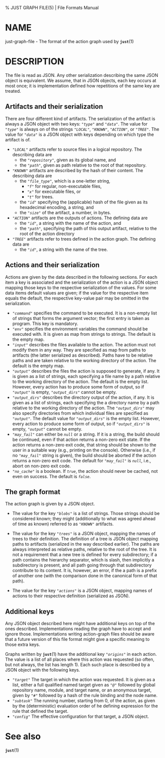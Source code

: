 % JUST GRAPH FILE(5) | File Formats Manual

NAME
====

just-graph-file - The format of the action graph used by **`just`**(1)

DESCRIPTION
===========

The file is read as JSON. Any other serialization describing the same
JSON object is equivalent. We assume, that in JSON objects, each key
occurs at most once; it is implementation defined how repetitions of the
same key are treated.

Artifacts and their serialization
---------------------------------

There are four different kind of artifacts. The serialization of the
artifact is always a JSON object with two keys: *`"type"`* and
*`"data"`*. The value for *`"type"`* is always on of the strings
*`"LOCAL"`*, *`"KNOWN"`*, *`"ACTION"`*, or *`"TREE"`*. The value for
*`"data"`* is a JSON object with keys depending on which type the
artifact is of.

 - *`"LOCAL"`* artifacts refer to source files in a logical repository.
   The describing data are
    - the *`"repository"`*, given as its global name, and
    - the *`"path"`*, given as path relative to the root of that
      repository.
 - *`"KNOWN"`* artifacts are described by the hash of their content. The
   describing data are
    - the *`"file_type"`*, which is a one-letter string,
       - *`"f"`* for regular, non-executable files,
       - *`"x"`* for executable files, or
       - *`"t"`* for trees.
    - the *`"id"`* specifying the (applicable) hash of the file given as
      its hexadecimal encoding, a string, and
    - the *`"size"`* of the artifact, a number, in bytes.
 - *`"ACTION"`* artifacts are the outputs of actions. The defining data
   are
    - the *`"id"`*, a string with the name of the action, and
    - the *`"path"`*, specifying the path of this output artifact,
      relative to the root of the action directory
 - *`"TREE"`* artifacts refer to trees defined in the action graph. The
   defining data are
    - the *`"id"`*, a string with the name of the tree.

Actions and their serialization
-------------------------------

Actions are given by the data described in the following sections. For
each item a key is associated and the serialization of the action is a
JSON object mapping those keys to the respective serialization of the
values. For some data items default values are given; if the value for
the respective item equals the default, the respective key-value pair
may be omitted in the serialization.

 - *`"command"`* specifies the command to be executed. It is a non-empty
   list of strings that forms the argument vector; the first entry is
   taken as program. This key is mandatory.
 - *`"env"`* specifies the environment variables the command should be
   executed with. It is given as map from strings to strings. The
   default is the empty map.
 - *`"input"`* describes the files available to the action. The action
   must not modify them in any way. They are specified as map from paths
   to artifacts (the latter serialized as described). Paths have to be
   relative paths and are taken relative to the working directory of the
   action. The default is the empty map.
 - *`"output"`* describes the files the action is supposed to generate,
   if any. It is given as a list of strings, each specifying a file name
   by a path relative to the working directory of the action. The
   default is the empty list. However, every action has to produce some
   form of output, so if *`"output"`* is empty, *`"output_dirs"`* cannot
   be empty.
 - *`"output_dirs"`* describes the directory output of the action, if
   any. It is given as a list of strings, each specifying the a
   directory name by a path relative to the working directory of the
   action. The *`"output_dirs"`* may also specify directories from which
   individual files are specified as *`"output"`*. The default value for
   *`"output_dirs"`* is the empty list. However, every action to produce
   some form of output, so if *`"output_dirs"`* is empty, *`"output"`*
   cannot be empty.
 - *`"may_fail"`* can either be *`null`* or a string. If it is a string,
   the build should be continued, even if that action returns a non-zero
   exit state. If the action returns a non-zero exit code, that string
   should be shown to the user in a suitable way (e.g., printing on the
   console). Otherwise (i.e., if no *`"may_fail"`* string is given), the
   build should be aborted if the action returns a non-zero exit code.
   The default for *`"may_fail"`* is *`null`*, i.e., abort on non-zero
   exit code.
 - *`"no_cache"`* is a boolean. If *`true`*, the action should never be
   cached, not even on success. The default is *`false`*.

The graph format
----------------

The action graph is given by a JSON object.

 - The value for the key *`"blobs"`* is a list of strings. Those strings
   should be considered known; they might (additionally to what was
   agreed ahead of time as known) referred to as *`"KNOWN"`* artifacts.

 - The value for the key *`"trees"`* is a JSON object, mapping the names
   of trees to their definition. The definition of a tree is JSON object
   mapping paths to artifacts (serialized in the way described earlier).
   The paths are always interpreted as relative paths, relative to the
   root of the tree. It is not a requirement that a new tree is defined
   for every subdirectory; if a path contains the hierarchy separator,
   which is slash, then implicitly a subdirectory is present, and all
   path going through that subdirectory contribute to its content. It
   is, however, an error, if the a path is a prefix of another one (with
   the comparison done in the canonical form of that path).

 - The value for the key *`"actions"`* is a JSON object, mapping names
   of actions to their respective definition (serialized as JSON).

Additional keys
---------------

Any JSON object described here might have additional keys on top of the
ones described. Implementations reading the graph have to accept and
ignore those. Implementations writing action-graph files should be aware
that a future version of this file format might give a specific meaning
to those extra keys.

Graphs written by **`just`**(1) have the additional key *`"origins"`* in
each action. The value is a list of all places where this action was
requested (so often, but not always, the list has length 1). Each such
place is described by a JSON object with the following keys.

 - *`"target"`* The target in which the action was requested. It is
   given as a list, either a full qualified named target given as
   *`"@"`* followed by global repository name, module, and target name,
   or an anonymous target, given by *`"#"`* followed by a hash of the
   rule binding and the node name.
 - *`"subtask"`* The running number, starting from 0, of the action, as
   given by the (deterministic) evaluation order of he defining
   expression for the rule that defined the target.
 - *`"config"`* The effective configuration for that target, a JSON
   object.

See also
========

**`just`**(1)
